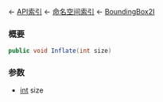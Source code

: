 ← [API索引](Api-Index) ← [命名空间索引](Namespace-Index) ← [BoundingBox2I](VRageMath.BoundingBox2I)

### 概要

```csharp
public void Inflate(int size)
```

### 参数

* [int](https://docs.microsoft.com/en-us/dotnet/api/System.Int32?view=netframework-4.6) size
